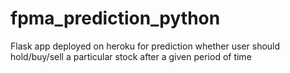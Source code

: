 # fpma_prediction_python
Flask app deployed on heroku for prediction whether user should hold/buy/sell a particular stock after a given period of time
